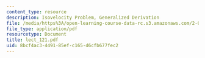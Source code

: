 ```yaml
---
content_type: resource
description: Isovelocity Problem, Generalized Derivation
file: /media/https%3A/open-learning-course-data-rc.s3.amazonaws.com/2-068-computational-ocean-acoustics-13-853-spring-2003/8bcf4ac3449185efc165d6cfb677fec2_lect_121.pdf
file_type: application/pdf
resourcetype: Document
title: lect_121.pdf
uid: 8bcf4ac3-4491-85ef-c165-d6cfb677fec2
---
```

